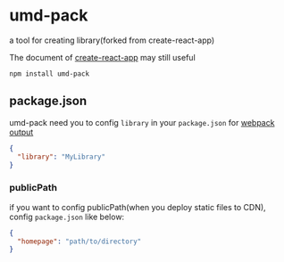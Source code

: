 # umd-pack

a tool for creating library(forked from create-react-app)

The document of [create-react-app](https://facebook.github.io/create-react-app/docs/documentation-intro) may still useful

```shell
npm install umd-pack
```

## package.json

umd-pack need you to config `library` in your `package.json` for [webpack output](https://webpack.js.org/configuration/output/#output-library)

```json
{
  "library": "MyLibrary"
}
```

### publicPath

if you want to config publicPath(when you deploy static files to CDN), config `package.json` like below:

```json
{
  "homepage": "path/to/directory"
}
```
